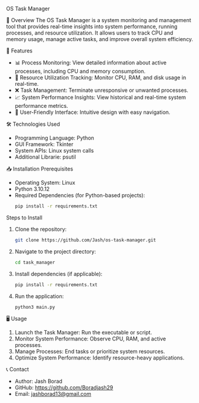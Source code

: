 OS Task Manager

📌 Overview
The OS Task Manager is a system monitoring and management tool that provides real-time insights into system performance, running processes, and resource utilization. It allows users to track CPU and memory usage, manage active tasks, and improve overall system efficiency.

🚀 Features
- 📊 Process Monitoring: View detailed information about active processes, including CPU and memory consumption.
- 🚦 Resource Utilization Tracking: Monitor CPU, RAM, and disk usage in real-time.
- ❌ Task Management: Terminate unresponsive or unwanted processes.
- 📈 System Performance Insights: View historical and real-time system performance metrics.
- 🎨 User-Friendly Interface: Intuitive design with easy navigation.

 🛠️ Technologies Used
- Programming Language: Python 
- GUI Framework: Tkinter 
- System APIs:  Linux system calls 
- Additional Librarie: psutil

 📥 Installation
 Prerequisites
- Operating System: Linux 
- Python 3.10.12
- Required Dependencies (for Python-based projects):
  ```sh
  pip install -r requirements.txt
  ```

Steps to Install
1. Clone the repository:
   ```sh
   git clone https://github.com/Jash/os-task-manager.git
   ```
2. Navigate to the project directory:
   ```sh
   cd task_manager
   ```
3. Install dependencies (if applicable):
   ```sh
   pip install -r requirements.txt
   ```
4. Run the application:
   ```sh
   python3 main.py  
   ```

🖥️ Usage
1. Launch the Task Manager: Run the executable or script.
2. Monitor System Performance: Observe CPU, RAM, and active processes.
3. Manage Processes: End tasks or prioritize system resources.
4. Optimize System Performance: Identify resource-heavy applications.


📞 Contact
- Author: Jash Borad 
- GitHub: https://github.com/Boradjash29
- Email: jashborad13@gmail.com
